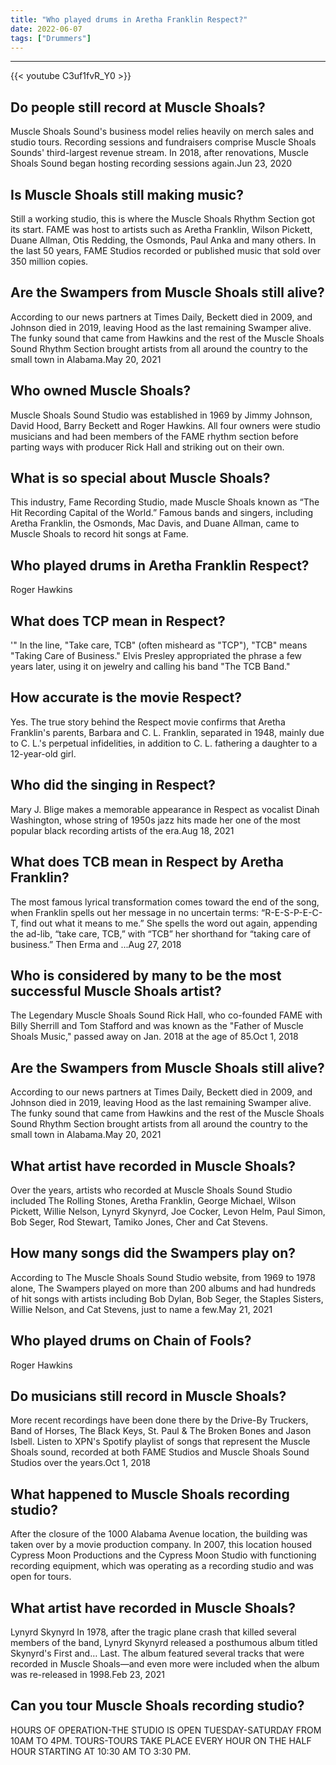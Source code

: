 ```yaml
---
title: "Who played drums in Aretha Franklin Respect?"
date: 2022-06-07
tags: ["Drummers"]
---
```


---
{{< youtube C3uf1fvR_Y0 >}}
## Do people still record at Muscle Shoals?
Muscle Shoals Sound's business model relies heavily on merch sales and studio tours. Recording sessions and fundraisers comprise Muscle Shoals Sounds' third-largest revenue stream. In 2018, after renovations, Muscle Shoals Sound began hosting recording sessions again.Jun 23, 2020

## Is Muscle Shoals still making music?
Still a working studio, this is where the Muscle Shoals Rhythm Section got its start. FAME was host to artists such as Aretha Franklin, Wilson Pickett, Duane Allman, Otis Redding, the Osmonds, Paul Anka and many others. In the last 50 years, FAME Studios recorded or published music that sold over 350 million copies.

## Are the Swampers from Muscle Shoals still alive?
According to our news partners at Times Daily, Beckett died in 2009, and Johnson died in 2019, leaving Hood as the last remaining Swamper alive. The funky sound that came from Hawkins and the rest of the Muscle Shoals Sound Rhythm Section brought artists from all around the country to the small town in Alabama.May 20, 2021

## Who owned Muscle Shoals?
Muscle Shoals Sound Studio was established in 1969 by Jimmy Johnson, David Hood, Barry Beckett and Roger Hawkins. All four owners were studio musicians and had been members of the FAME rhythm section before parting ways with producer Rick Hall and striking out on their own.

## What is so special about Muscle Shoals?
This industry, Fame Recording Studio, made Muscle Shoals known as “The Hit Recording Capital of the World.” Famous bands and singers, including Aretha Franklin, the Osmonds, Mac Davis, and Duane Allman, came to Muscle Shoals to record hit songs at Fame.

## Who played drums in Aretha Franklin Respect?
Roger Hawkins

## What does TCP mean in Respect?
'" In the line, "Take care, TCB" (often misheard as "TCP"), "TCB" means "Taking Care of Business." Elvis Presley appropriated the phrase a few years later, using it on jewelry and calling his band "The TCB Band."

## How accurate is the movie Respect?
Yes. The true story behind the Respect movie confirms that Aretha Franklin's parents, Barbara and C. L. Franklin, separated in 1948, mainly due to C. L.'s perpetual infidelities, in addition to C. L. fathering a daughter to a 12-year-old girl.

## Who did the singing in Respect?
Mary J. Blige makes a memorable appearance in Respect as vocalist Dinah Washington, whose string of 1950s jazz hits made her one of the most popular black recording artists of the era.Aug 18, 2021

## What does TCB mean in Respect by Aretha Franklin?
The most famous lyrical transformation comes toward the end of the song, when Franklin spells out her message in no uncertain terms: “R-E-S-P-E-C-T, find out what it means to me.” She spells the word out again, appending the ad-lib, “take care, TCB,” with “TCB” her shorthand for “taking care of business.” Then Erma and ...Aug 27, 2018

## Who is considered by many to be the most successful Muscle Shoals artist?
The Legendary Muscle Shoals Sound Rick Hall, who co-founded FAME with Billy Sherrill and Tom Stafford and was known as the "Father of Muscle Shoals Music," passed away on Jan. 2018 at the age of 85.Oct 1, 2018

## Are the Swampers from Muscle Shoals still alive?
According to our news partners at Times Daily, Beckett died in 2009, and Johnson died in 2019, leaving Hood as the last remaining Swamper alive. The funky sound that came from Hawkins and the rest of the Muscle Shoals Sound Rhythm Section brought artists from all around the country to the small town in Alabama.May 20, 2021

## What artist have recorded in Muscle Shoals?
Over the years, artists who recorded at Muscle Shoals Sound Studio included The Rolling Stones, Aretha Franklin, George Michael, Wilson Pickett, Willie Nelson, Lynyrd Skynyrd, Joe Cocker, Levon Helm, Paul Simon, Bob Seger, Rod Stewart, Tamiko Jones, Cher and Cat Stevens.

## How many songs did the Swampers play on?
According to The Muscle Shoals Sound Studio website, from 1969 to 1978 alone, The Swampers played on more than 200 albums and had hundreds of hit songs with artists including Bob Dylan, Bob Seger, the Staples Sisters, Willie Nelson, and Cat Stevens, just to name a few.May 21, 2021

## Who played drums on Chain of Fools?
Roger Hawkins

## Do musicians still record in Muscle Shoals?
More recent recordings have been done there by the Drive-By Truckers, Band of Horses, The Black Keys, St. Paul & The Broken Bones and Jason Isbell. Listen to XPN's Spotify playlist of songs that represent the Muscle Shoals sound, recorded at both FAME Studios and Muscle Shoals Sound Studios over the years.Oct 1, 2018

## What happened to Muscle Shoals recording studio?
After the closure of the 1000 Alabama Avenue location, the building was taken over by a movie production company. In 2007, this location housed Cypress Moon Productions and the Cypress Moon Studio with functioning recording equipment, which was operating as a recording studio and was open for tours.

## What artist have recorded in Muscle Shoals?
Lynyrd Skynyrd In 1978, after the tragic plane crash that killed several members of the band, Lynyrd Skynyrd released a posthumous album titled Skynyrd's First and… Last. The album featured several tracks that were recorded in Muscle Shoals—and even more were included when the album was re-released in 1998.Feb 23, 2021

## Can you tour Muscle Shoals recording studio?
HOURS OF OPERATION-THE STUDIO IS OPEN TUESDAY-SATURDAY FROM 10AM TO 4PM. TOURS-TOURS TAKE PLACE EVERY HOUR ON THE HALF HOUR STARTING AT 10:30 AM TO 3:30 PM.

